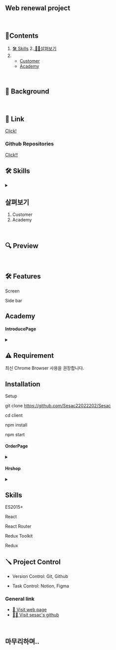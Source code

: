 ## Web renewal project 
<br>

## 📘Contents
1.  [🛠 Skills](#Skills)
2.[ 🙋‍♀️살펴보기](#살펴보기)
3. - [Customer](#customer)   
    - [Academy](#academy)   
  

<br>

## 🌈 Background


<br>

## 🔗 Link
[Click!](http://expert002.cafe24.com)
<br>
### Github Repositories
[Click!!](https://github.com/Sesac20222202/Sesac)

## 🛠 Skills
<details><summary>
</summary>
React<br>
Redux<br>
JSX<br>
</details>
   

## 살펴보기
1. Customer
2. Academy


<br>   

## 🔍 Preview

<br>

## 🛠 Features
Screen

Side bar


## Academy 

#### IntroducePage
<details><summary>
</summary>
- react-spring 활용해 글씨 / 제스쳐 애니메이션 구현
</details>

## ⚠️ Requirement
최신 Chrome Browser 사용을 권장합니다.

## Installation
Setup


git clone https://github.com/Sesac22022202/Sesac

cd client

npm install

npm start

#### OrderPage
<details><summary>
</summary>
- email 보내기 기능 / 자동답장기능
- 공유기능 /페이스북 트위터 카카오톡 url복사
- swiperJS library사용해서 slider구현
- 값 스테이트화 했음 / +,- 버튼 구현
</details>

#### Hrshop
<details><summary>
</summary>
- 맵 써서 구현
- 아이템 클릭시 주문페이지로 이동
- 문의하기 페이지 - 자주묻는 질문으로 이동 → react-spring 활용해 애니메이션과 아코디언 폼 구현
- 상태에따라 색상변경되도록 설정
</details>
 
##  Skills
ES2015+

React

React Router

Redux Toolkit

Redux

## 🪛 Project Control
- Version Control: Git, Github

- Task Control: Notion, Figma


### General link
- [🚗 Visit web page](http://www.excacademy.co.kr/
)   
- [🙋‍♂️ Visit sesac's github](https://github.com/Sesac20222202)
   
<br> 

## 마무리하며..
 
